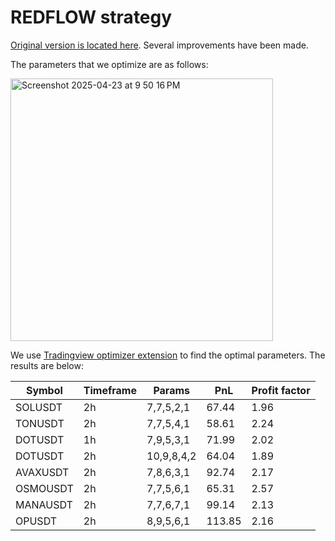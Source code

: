 # REDFLOW strategy

[Original version is located here](https://gist.github.com/CryptoMF/11fb235322c1cc0a635c3133dd95f404/#file-mf_redflow_strategy). Several improvements have been made.

The parameters that we optimize are as follows:

<img width="420" alt="Screenshot 2025-04-23 at 9 50 16 PM" src="https://github.com/user-attachments/assets/394b280e-86bf-4639-ac73-88b14feacdf9" />

We use [Tradingview optimizer extension](https://github.com/OptiPie/tradingview-optimizer-extension) to find the optimal parameters. The results are below:

| Symbol | Timeframe | Params | PnL | Profit factor | 
| --- | --- | --- | --- | --- |
| SOLUSDT | 2h | 7,7,5,2,1 | 67.44 | 1.96
| TONUSDT | 2h | 7,7,5,4,1 | 58.61 | 2.24
| DOTUSDT | 1h | 7,9,5,3,1 | 71.99 | 2.02
| DOTUSDT | 2h | 10,9,8,4,2 | 64.04 | 1.89
| AVAXUSDT | 2h | 7,8,6,3,1 | 92.74 | 2.17
| OSMOUSDT | 2h | 7,7,5,6,1 | 65.31 | 2.57
| MANAUSDT | 2h | 7,7,6,7,1 | 99.14 | 2.13
| OPUSDT | 2h | 8,9,5,6,1 | 113.85 | 2.16
